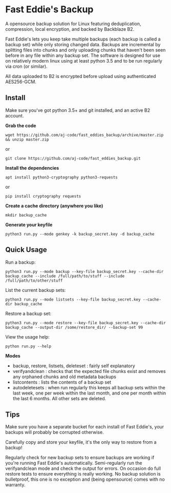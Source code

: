 # Fast Eddie's Backup
A opensource backup solution for Linux featuring deduplication, compression,
local encryption, and backed by Backblaze B2.

Fast Eddie's lets you keep take multiple backups (each backup is called a backup set) while only storing changed data. Backups are 
incremental by splitting files into chunks and only uploading chunks that haven't been seen before 
in any file within any backup set. The software is designed for use on relatively modern linux using at least python 3.5
and to be run regularly via cron (or similar).

All data uploaded to B2 is encrypted before upload using authenticated AES256-GCM.


## Install
Make sure you've got python 3.5+ and git installed, and an active B2 account.

**Grab the code**

`wget https://github.com/aj-code/fast_eddies_backup/archive/master.zip && unzip master.zip`

or

`git clone https://github.com/aj-code/fast_eddies_backup.git`



**Install the dependencies**

`apt install python3-cryptography python3-requests`

or

`pip install cryptography requests`



**Create a cache directory (anywhere you like)**

`mkdir backup_cache`


**Generate your keyfile**

`python3 run.py --mode genkey -k backup_secret.key -d backup_cache`


## Quick Usage

Run a backup:

`python3 run.py --mode backup --key-file backup_secret.key --cache-dir backup_cache --include /full/path/to/stuff --include /full/path/to/other/stuff`


List the current backup sets:

`python3 run.py --mode listsets --key-file backup_secret.key --cache-dir backup_cache`



Restore a backup set:

`python3 run.py --mode restore --key-file backup_secret.key --cache-dir backup_cache --output-dir /some/restore_dir/ --backup-set 99`


View the usage help: 

`python run.py --help`

**Modes**
 - backup, restore, listsets, deleteset : fairly self explanatory
 - verifyandclean : checks that the expected file chunks exist and removes any orphaned chunks and old metadata backups
 - listcontents : lists the contents of a backup set
 - autodeletesets : when run regularly this keeps all backup sets within the last week, one per week within the last month,
    and one per month within the last 6 months. All other sets are deleted.

## Tips

Make sure you have a separate bucket for each install of Fast Eddie's, your backups will probably be corrupted otherwise.

Carefully copy and store your keyfile, it's the only way to restore from a backup!

Regularly check for new backup sets to ensure backups are working if you're running Fast Eddie's automatically.
Semi-regularly run the verifyandclean mode and check the output for errors.
On occasion do full restore tests to ensure everything is really working.
No backup solution is bulletproof, this one is no exception and (being opensource) comes with no warranty.


